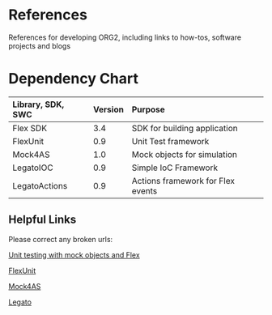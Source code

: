 # References #

References for developing ORG2, including links to how-tos, software projects and blogs


# Dependency Chart #

| Library, SDK, SWC | Version | Purpose |
|:------------------|:--------|:--------|
| Flex SDK          | 3.4     | SDK for building application |
| FlexUnit          | 0.9     | Unit Test framework |
| Mock4AS           | 1.0     | Mock objects for simulation |
| LegatoIOC         | 0.9     | Simple IoC Framework |
| LegatoActions     | 0.9     | Actions framework for Flex events |

## Helpful Links ##
Please correct any broken urls:

[Unit testing with mock objects and Flex](http://www.adobe.com/devnet/actionscript/articles/unit_test_mock_objects_print.html)

[FlexUnit](http://opensource.adobe.com/wiki/display/flexunit/FlexUnit)

[Mock4AS](http://code.google.com/p/mock4as)

[Legato](http://code.google.com/p/legato)